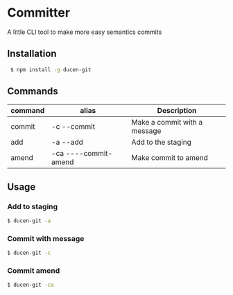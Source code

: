 # Committer 

A little CLI tool to make more easy semantics commits

## Installation

```bash
 $ npm install -g ducen-git
```

## Commands

| command | alias                | Description                  |
| --------|----------------------|------------------------------|
| commit  | -c --commit          | Make a commit with a message |
| add     | -a --add             | Add to the staging           |
| amend   | -ca ----commit-amend | Make commit to amend         |

## Usage 

### Add to staging
```bash
$ ducen-git -a
```

### Commit with message
```bash
$ ducen-git -c
```

### Commit amend
```bash
$ ducen-git -ca
```